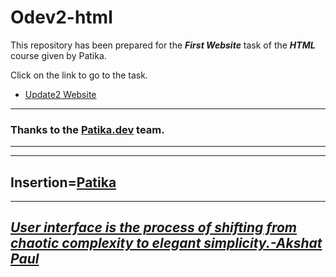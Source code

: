 # Odev2-html

This repository has been prepared for the ***First Website*** task of the ***HTML*** course given by Patika.

Click on the link to go to the task.
* [Update2 Website](https://github.com/agitcelik21/Odev2-html/blob/main/index.html)


---
### **Thanks to the [Patika.dev](https://app.patika.dev/) team.**
---
---
Insertion=[**Patika**](https://app.patika.dev/)
---
---
## ***[User interface is the process of shifting from chaotic complexity to elegant simplicity.-Akshat Paul](https://github.com/akshatpaul)*** ##

